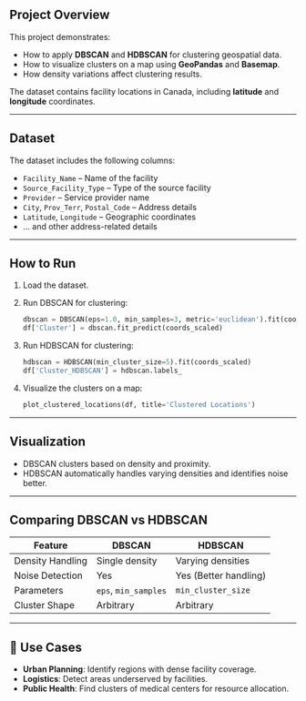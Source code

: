 ## Project Overview

This project demonstrates:

* How to apply **DBSCAN** and **HDBSCAN** for clustering geospatial data.
* How to visualize clusters on a map using **GeoPandas** and **Basemap**.
* How density variations affect clustering results.

The dataset contains facility locations in Canada, including **latitude** and **longitude** coordinates.

---

## Dataset

The dataset includes the following columns:

* `Facility_Name` – Name of the facility
* `Source_Facility_Type` – Type of the source facility
* `Provider` – Service provider name
* `City`, `Prov_Terr`, `Postal_Code` – Address details
* `Latitude`, `Longitude` – Geographic coordinates
* … and other address-related details

---

## How to Run

1. Load the dataset.

2. Run DBSCAN for clustering:

   ```python
   dbscan = DBSCAN(eps=1.0, min_samples=3, metric='euclidean').fit(coords_scaled)
   df['Cluster'] = dbscan.fit_predict(coords_scaled)
   ```

3. Run HDBSCAN for clustering:

   ```python
   hdbscan = HDBSCAN(min_cluster_size=5).fit(coords_scaled)
   df['Cluster_HDBSCAN'] = hdbscan.labels_
   ```

4. Visualize the clusters on a map:

   ```python
   plot_clustered_locations(df, title='Clustered Locations')
   ```

---

## Visualization

* DBSCAN clusters based on density and proximity.
* HDBSCAN automatically handles varying densities and identifies noise better.

---

## Comparing DBSCAN vs HDBSCAN

| Feature          | DBSCAN               | HDBSCAN               |
| ---------------- | -------------------- | --------------------- |
| Density Handling | Single density       | Varying densities     |
| Noise Detection  | Yes                  | Yes (Better handling) |
| Parameters       | `eps`, `min_samples` | `min_cluster_size`    |
| Cluster Shape    | Arbitrary            | Arbitrary             |

---

## 📌 Use Cases

* **Urban Planning**: Identify regions with dense facility coverage.
* **Logistics**: Detect areas underserved by facilities.
* **Public Health**: Find clusters of medical centers for resource allocation.
